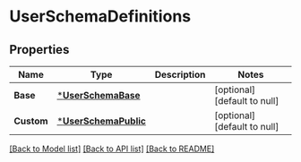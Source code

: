 # UserSchemaDefinitions

## Properties
Name | Type | Description | Notes
------------ | ------------- | ------------- | -------------
**Base** | [***UserSchemaBase**](UserSchemaBase.md) |  | [optional] [default to null]
**Custom** | [***UserSchemaPublic**](UserSchemaPublic.md) |  | [optional] [default to null]

[[Back to Model list]](../README.md#documentation-for-models) [[Back to API list]](../README.md#documentation-for-api-endpoints) [[Back to README]](../README.md)

